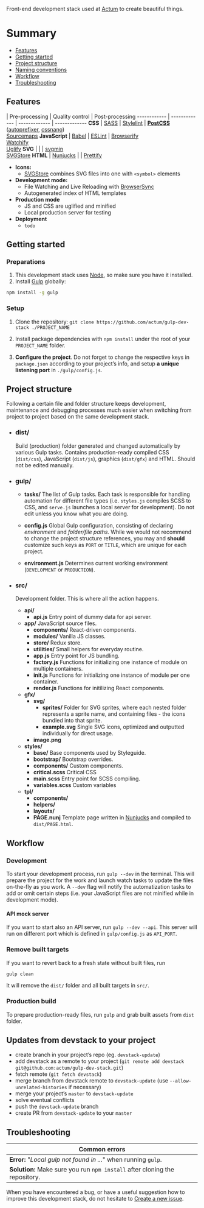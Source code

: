 Front-end development stack used at [Actum](https://www.actum.cz) to create beautiful things.

# Summary
* [Features](#features)
* [Getting started](#getting-started)
* [Project structure](#project-structure)
* [Naming conventions](#naming-conventions)
* [Workflow](#workflow)
* [Troubleshooting](#troubleshooting)

## Features

  | Pre-processing | Quality control | Post-processing
------------ | ------------- | ------------- | -------------
**CSS** | [SASS](https://github.com/dlmanning/gulp-sass) | [Stylelint](http://stylelint.io/) | **[PostCSS](https://github.com/postcss/postcss)** ([autoprefixer](https://github.com/postcss/autoprefixer),  [cssnano](https://github.com/ben-eb/cssnano)) <br>[Sourcemaps](https://github.com/floridoo/gulp-sourcemaps)
**JavaScript** | [Babel](http://babeljs.io/) | [ESLint](http://eslint.org) | [Browserify](http://browserify.org) <br>[Watchify](https://github.com/substack/watchify) <br>[Uglify](https://github.com/terinjokes/gulp-uglify)
**SVG** | | | [svgmin](https://github.com/ben-eb/gulp-svgmin) <br>[SVGStore](https://github.com/w0rm/gulp-svgstore)
**HTML** | [Nunjucks](https://github.com/sindresorhus/gulp-nunjucks) | | [Prettify](https://github.com/jonschlinkert/gulp-prettify)

- **Icons:**
    - [SVGStore](https://github.com/w0rm/gulp-svgstore) combines SVG files into one with `<symbol>` elements
- **Development mode:**
    - File Watching and Live Reloading with [BrowserSync](http://www.browsersync.io/)
    - Autogenerated index of HTML templates
- **Production mode**
    - JS and CSS are uglified and minified
    - Local production server for testing
- **Deployment**
    - `todo`

## Getting started
### Preparations
1. This development stack uses [Node](https://nodejs.org), so make sure you have it installed.
2. Install [Gulp](http://gulpjs.com) globally:  
```bash
npm install -g gulp
```

### Setup
1. Clone the repository: `git clone https://github.com/actum/gulp-dev-stack ./PROJECT_NAME`

2. Install package dependencies with `npm install` under the root of your `PROJECT_NAME` folder.

3. **Configure the project**. Do not forget to change the respective keys in `package.json` according to your project’s info, and setup **a unique listening port** in `./gulp/config.js`.

## Project structure
Following a certain file and folder structure keeps development, maintenance and debugging processes much easier when switching from project to project based on the same development stack.
* ### dist/

    Build (production) folder generated and changed automatically by various Gulp tasks. Contains production-ready compiled CSS (`dist/css`), JavaScript (`dist/js`), graphics (`dist/gfx`) and HTML. Should not be edited manually.

* ### gulp/
    * **tasks/**
        The list of Gulp tasks. Each task is responsible for handling automation for different file types (i.e. `styles.js` compiles SCSS to CSS, and `serve.js` launches a local server for development). Do not edit unless you know what you are doing.

    * **config.js**
        Global Gulp configuration, consisting of declaring *environment* and *folder/file paths*. While we would not recommend to change the project structure references, you may and **should** customize such keys as `PORT` or `TITLE`, which are unique for each project.

    * **environment.js**
        Determines current working environment (`DEVELOPMENT` or `PRODUCTION`).

* ### src/
    Development folder. This is where all the action happens.
    * **api/**
        * **api.js** Entry point of dummy data for api server.
    * **app/** JavaScript source files.
        * **components/** React-driven components.
        * **modules/** Vanilla JS classes.
        * **store/** Redux store.
        * **utilities/** Small helpers for everyday routine.
        * **app.js** Entry point for JS bundling.
        * **factory.js** Functions for initializing one instance of module on multiple containers.
        * **init.js** Functions for initializing one instance of module per one container.
        * **render.js** Functions for initilizing React components.
    * **gfx/**
        * **svg/**
            * **sprites/** Folder for SVG sprites, where each nested folder represents a sprite name, and containing files - the icons bundled into that sprite.
            * **example.svg** Single SVG icons, optimized and outputted individually for direct usage.
        * **image.png**
    * **styles/**
        * **base/** Base components used by Styleguide.
        * **bootstrap/** Bootstrap overrides.
        * **components/** Custom components.
        * **critical.scss** Critical CSS
        * **main.scss** Entry point for SCSS compiling.
        * **variables.scss** Custom variables
    * **tpl/**
        * **components/**
        * **helpers/**
        * **layouts/**
        * **PAGE.nunj**
        Template page written in [Nunjucks](https://github.com/sindresorhus/gulp-nunjucks) and compiled to `dist/PAGE.html`.

## Workflow
### Development
To start your development process, run `gulp --dev` in the terminal. This will prepare the project for the work and launch watch tasks to update the files on-the-fly as you work. A `--dev` flag will notify the automatization tasks to add or omit certain steps (i.e. your JavaScript files are not minified while in development mode).

#### API mock server
If you want to start also an API server, run `gulp --dev --api`. This server will run on different port which is defined in `gulp/config.js` as `API_PORT`.

### Remove built targets
If you want to revert back to a fresh state without built files, run

```sh
gulp clean
```

It will remove the `dist/` folder and all built targets in `src/`.

### Production build
To prepare production-ready files, run `gulp` and grab built assets from `dist` folder.

## Updates from devstack to your project
- create branch in your project’s repo (eg. `devstack-update`)
- add devstack as a remote to your project (`git remote add devstack git@github.com:actum/gulp-dev-stack.git`)
- fetch remote (`git fetch devstack`)
- merge branch from devstack remote to `devstack-update` (use `--allow-unrelated-histories` if necessary)
- merge your project’s `master` to `devstack-update`
- solve eventual conflicts
- push the `devstack-update` branch
- create PR from `devstack-update` to your `master`

## Troubleshooting
Common errors  |
------------ |
**Error:**  "*Local gulp not found in ...*" when running `gulp`. |
**Solution:** Make sure you run `npm install` after cloning the repository. |

When you have encountered a bug, or have a useful suggestion how to improve this development stack, do not hesitate to [Create a new issue](/actum/gulp-dev-stack/issues).
